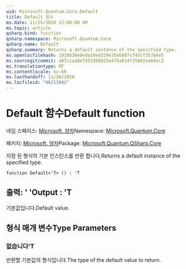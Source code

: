 ```yaml
---
uid: Microsoft.Quantum.Core.Default
title: Default 함수
ms.date: 11/25/2020 12:00:00 AM
ms.topic: article
qsharp.kind: function
qsharp.namespace: Microsoft.Quantum.Core
qsharp.name: Default
qsharp.summary: Returns a default instance of the specified type.
ms.openlocfilehash: 1910d3648eda10ed329e35eb68fcf45cf357b6e5
ms.sourcegitcommit: a87c1aa8e7453360025e47ba614f25b02ea84ec3
ms.translationtype: MT
ms.contentlocale: ko-KR
ms.lasthandoff: 11/26/2020
ms.locfileid: "96213942"
---
```

# <a name="default-function"></a><span data-ttu-id="02aa8-102">Default 함수</span><span class="sxs-lookup"><span data-stu-id="02aa8-102">Default function</span></span>

<span data-ttu-id="02aa8-103">네임 스페이스: [Microsoft. 양자](xref:Microsoft.Quantum.Core)</span><span class="sxs-lookup"><span data-stu-id="02aa8-103">Namespace: [Microsoft.Quantum.Core](xref:Microsoft.Quantum.Core)</span></span>

<span data-ttu-id="02aa8-104">패키지: [Microsoft. 양자](https://nuget.org/packages/Microsoft.Quantum.QSharp.Core)</span><span class="sxs-lookup"><span data-stu-id="02aa8-104">Package: [Microsoft.Quantum.QSharp.Core](https://nuget.org/packages/Microsoft.Quantum.QSharp.Core)</span></span>


<span data-ttu-id="02aa8-105">지정 된 형식의 기본 인스턴스를 반환 합니다.</span><span class="sxs-lookup"><span data-stu-id="02aa8-105">Returns a default instance of the specified type.</span></span>

```qsharp
function Default<'T> () : 'T
```


## <a name="output--t"></a><span data-ttu-id="02aa8-106">출력: ' '</span><span class="sxs-lookup"><span data-stu-id="02aa8-106">Output : 'T</span></span>

<span data-ttu-id="02aa8-107">기본값입니다.</span><span class="sxs-lookup"><span data-stu-id="02aa8-107">Default value.</span></span>

## <a name="type-parameters"></a><span data-ttu-id="02aa8-108">형식 매개 변수</span><span class="sxs-lookup"><span data-stu-id="02aa8-108">Type Parameters</span></span>

### <a name="t"></a><span data-ttu-id="02aa8-109">없습니다</span><span class="sxs-lookup"><span data-stu-id="02aa8-109">'T</span></span>

<span data-ttu-id="02aa8-110">반환할 기본값의 형식입니다.</span><span class="sxs-lookup"><span data-stu-id="02aa8-110">The type of the default value to return.</span></span>